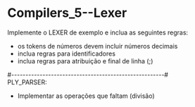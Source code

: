 # Compilers_5--Lexer

Implemente o LEXER de exemplo e inclua as seguintes regras:
* os tokens de números devem incluir números decimais
* inclua regras para identificadores
* inclua regras para atribuição e final de linha (;)

#------------------------------------------------------#
<br>PLY_PARSER:
* Implementar as operações que faltam (divisão)
